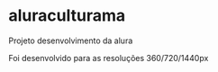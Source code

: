 # aluraculturama
Projeto desenvolvimento da alura

Foi desenvolvido para as resoluções 360/720/1440px
